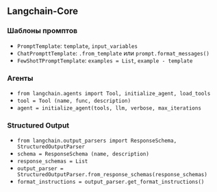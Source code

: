## Langchain-Core
### Шаблоны промптов
* `PromptTemplate`: `template`, `input_variables`
* `ChatPrompttTemplate`: `.from_template` или `prompt.format_messages()`
* `FewShotTPromptTemplate`: `examples = List`, `example - template`
### Агенты
* `from langchain.agents import Tool, initialize_agent, load_tools`
* `tool = Tool (name, func, description)`
* `agent = initialize_agent(tools, llm, verbose, max_iterations`
### Structured Output
* `from langchain.output_parsers import ResponseSchema, StructuredOutputParser`
* `schema = ResponseSchema (name, description)`
* `response_schemas = List`
* `output_parser = StructuredOutputParser.from_response_schemas(response_schemas)`
* `format_instructions = output_parser.get_format_instructions()`
